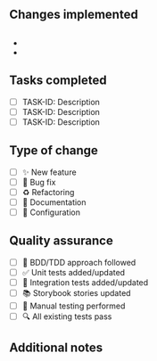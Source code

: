 ## Changes implemented

## <!-- List the main components or features implemented -->

-
-

## Tasks completed

<!-- List the tasks completed from the development plan with checkmarks -->

- [ ] TASK-ID: Description
- [ ] TASK-ID: Description
- [ ] TASK-ID: Description

## Type of change

<!-- Mark the appropriate option(s) with an "x" -->

- [ ] ✨ New feature
- [ ] 🐛 Bug fix
- [ ] ♻️ Refactoring
- [ ] 📝 Documentation
- [ ] 🔧 Configuration

## Quality assurance

<!-- Mark all that apply with an "x" -->

- [ ] 🧪 BDD/TDD approach followed
- [ ] ✅ Unit tests added/updated
- [ ] 🔄 Integration tests added/updated
- [ ] 📚 Storybook stories updated
- [ ] 🧠 Manual testing performed
- [ ] 🔍 All existing tests pass

## Additional notes

<!-- Any other information that would be useful for reviewers -->
